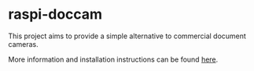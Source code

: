 # raspi-doccam
This project aims to provide a simple alternative to commercial document
cameras.

More information and installation instructions can be found
[here](https://heinic.github.io/raspi-doccam/).
